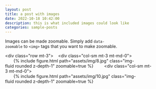 ```yaml
---
layout: post
title: a post with images
date: 2022-10-18 10:42:00
description: this is what included images could look like
categories: sample-posts
---
```


Images can be made zoomable. 
Simply add `data-zoomable` to `<img>` tags that you want to make zoomable. 
  
<div class="row mt-3"> 
    <div class="col-sm mt-3 mt-md-0"> 
        {% include figure.html path="assets/img/8.jpg" class="img-fluid rounded z-depth-1" zoomable=true %} 
    </div> 
    <div class="col-sm mt-3 mt-md-0"> 
        {% include figure.html path="assets/img/10.jpg" class="img-fluid rounded z-depth-1" zoomable=true %} 
    </div> 
</div>
